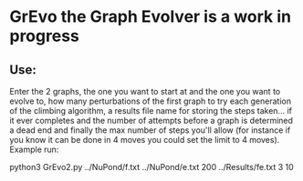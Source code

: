 # GrEvo the Graph Evolver is a work in progress

## Use:

Enter the 2 graphs, the one you want to start at and the one you want to evolve to, how many perturbations of the first graph to try each generation of the climbing algorithm, a results file name for storing the steps taken... if it ever completes and the number of attempts before a graph is determined a dead end and finally the max number of steps you'll allow (for instance if you know it can be done in 4 moves you could set the limit to 4 moves).
Example run:

python3 GrEvo2.py ../NuPond/f.txt ../NuPond/e.txt 200 ../Results/fe.txt 3 10